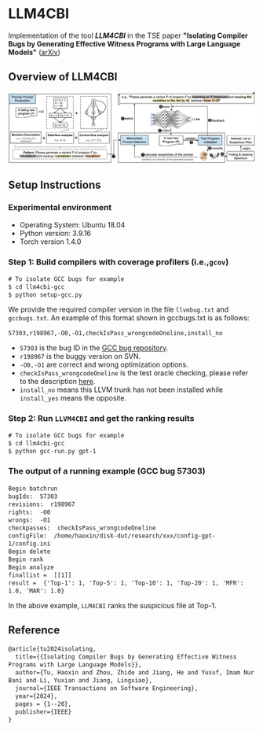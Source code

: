 # LLM4CBI

Implementation of the tool ***LLM4CBI*** in the TSE paper  **"Isolating Compiler Bugs by Generating Effective Witness Programs with Large Language Models"** ([arXiv](https://arxiv.org/pdf/2307.00593.pdf))


## Overview of LLM4CBI

![](./LLM4CBI-framework.png)


## Setup Instructions

### Experimental environment

* Operating System: Ubuntu 18.04
* Python version: 3.9.16
* Torch version 1.4.0

### Step 1: Build compilers with coverage profilers (i.e.,`gcov`)

```
# To isolate GCC bugs for example
$ cd llm4cbi-gcc
$ python setup-gcc.py
```

We provide the required compiler version in the file `llvmbug.txt` and `gccbugs.txt`. An example of this format shown in gccbugs.txt is as follows:

 ```
57303,r198967,-O0,-O1,checkIsPass_wrongcodeOneline,install_no
```

* `57303` is the bug ID in the [GCC bug repository](https://gcc.gnu.org/bugzilla/).
* `r198967` is the buggy version on SVN.
* `-O0,-O1` are correct and wrong optimization options.
* `checkIsPass_wrongcodeOneline` is the test oracle checking, please refer to the description [here]( https://github.com/haoyang9804/RecBi/tree/master?tab=readme-ov-file#deploying--1--preparing-for-installing-target-llvm-trunk).
* `install_no` means this LLVM trunk has not been installed while `install_yes` means the opposite.

### Step 2: Run `LLVM4CBI` and get the ranking results
```
# To isolate GCC bugs for example
$ cd llm4cbi-gcc
$ python gcc-run.py gpt-1
```

### The output of a running example (GCC bug 57303)

```
Begin batchrun
bugIds:  57303
revisions:  r198967
rights:  -O0
wrongs:  -O1
checkpasses:  checkIsPass_wrongcodeOneline
configFile:  /home/haoxin/disk-dut/research/xxx/config-gpt-1/config.ini
Begin delete
Begin rank
Begin analyze
finallist =  [[1]] 
result =  {'Top-1': 1, 'Top-5': 1, 'Top-10': 1, 'Top-20': 1, 'MFR': 1.0, 'MAR': 1.0} 
```

In the above example, `LLM4CBI` ranks the suspicious file at Top-1. 




## Reference
```
@article{tu2024isolating,
  title={{Isolating Compiler Bugs by Generating Effective Witness Programs with Large Language Models}},
  author={Tu, Haoxin and Zhou, Zhide and Jiang, He and Yusuf, Imam Nur Bani and Li, Yuxian and Jiang, Lingxiao},
  journal={IEEE Transactions on Software Engineering},
  year={2024},
  pages = {1--20},
  publisher={IEEE}
}
```
